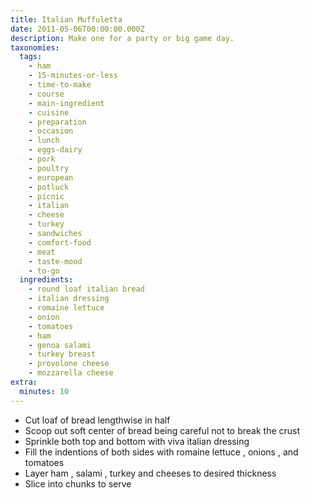 ```yaml
---
title: Italian Muffuletta
date: 2011-05-06T00:00:00.000Z
description: Make one for a party or big game day.
taxonomies:
  tags:
    - ham
    - 15-minutes-or-less
    - time-to-make
    - course
    - main-ingredient
    - cuisine
    - preparation
    - occasion
    - lunch
    - eggs-dairy
    - pork
    - poultry
    - european
    - potluck
    - picnic
    - italian
    - cheese
    - turkey
    - sandwiches
    - comfort-food
    - meat
    - taste-mood
    - to-go
  ingredients:
    - round loaf italian bread
    - italian dressing
    - romaine lettuce
    - onion
    - tomatoes
    - ham
    - genoa salami
    - turkey breast
    - provolone cheese
    - mozzarella cheese
extra:
  minutes: 10
---
```

 - Cut loaf of bread lengthwise in half
 - Scoop out soft center of bread being careful not to break the crust
 - Sprinkle both top and bottom with viva italian dressing
 - Fill the indentions of both sides with romaine lettuce , onions , and tomatoes
 - Layer ham , salami , turkey and cheeses to desired thickness
 - Slice into chunks to serve
